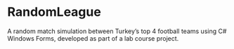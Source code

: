 # RandomLeague

A random match simulation between Turkey’s top 4 football teams using C# Windows Forms, developed as part of a lab course project.
